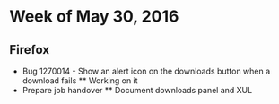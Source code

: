 # Week of May 30, 2016

## Firefox

* Bug 1270014 - Show an alert icon on the downloads button when a download fails
** Working on it
* Prepare job handover
** Document downloads panel and XUL

